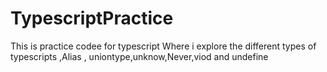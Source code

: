 # TypescriptPractice
This is practice codee for typescript
Where i explore the different types of typescripts ,Alias , uniontype,unknow,Never,viod  and 
undefine 
